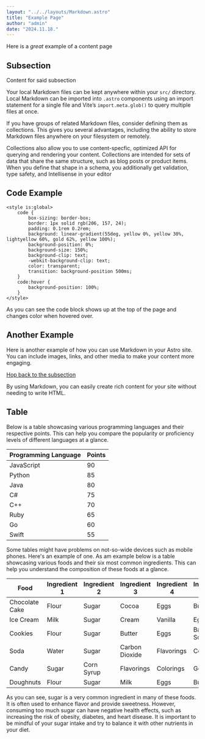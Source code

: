 ```yaml
---
layout: "../../layouts/Markdown.astro"
title: "Example Page"
author: "admin"
date: "2024.11.18."
---
```

Here is a _great_ example of a content page

## Subsection

Content for said subsection

Your local Markdown files can be kept anywhere within your `src/` directory. Local Markdown can be imported into `.astro` components using an import statement for a single file and Vite’s `import.meta.glob()` to query multiple files at once.

If you have groups of related Markdown files, consider defining them as collections. This gives you several advantages, including the ability to store Markdown files anywhere on your filesystem or remotely.

Collections also allow you to use content-specfic, optimized API for querying and rendering your content. Collections are intended for sets of data that share the same structure, such as blog posts or product items. When you define that shape in a schema, you additionally get validation, type safety, and Intellisense in your editor

## Code Example
```astro
<style is:global>
    code {
        box-sizing: border-box;
        border: 1px solid rgb(206, 157, 24);
        padding: 0.1rem 0.2rem;
        background: linear-gradient(55deg, yellow 0%, yellow 30%, lightyellow 60%, gold 62%, yellow 100%);
        background-position: 0%;
        background-size: 150%;
        background-clip: text;
        -webkit-background-clip: text;
        color: transparent;
        transition: background-position 500ms;
    }
    code:hover {
        background-position: 100%;
    }
</style>
```

As you can see the code block shows up at 
the top of the page and changes color when hovered over.

## Another Example

Here is another example of how you can use Markdown in your Astro site. You can include images, links, and other media to make your content more engaging.

[Hop back to the subsection](#subsection)


By using Markdown, you can easily create rich content for your site without needing to write HTML.

## Table

Below is a table showcasing various programming languages and their respective points. This can help you compare the popularity or proficiency levels of different languages at a glance.

| Programming Language | Points |
|----------------------|--------|
| JavaScript           | 90     |
| Python               | 85     |
| Java                 | 80     |
| C#                   | 75     |
| C++                  | 70     |
| Ruby                 | 65     |
| Go                   | 60     |
| Swift                | 55     |

Some tables might have problems on not-so-wide devices such as mobile phones. Here's an example of one. As am example below is a table showcasing various foods and their six most common ingredients. This can help you understand the composition of these foods at a glance.

| Food           | Ingredient 1 | Ingredient 2 | Ingredient 3 | Ingredient 4 | Ingredient 5 | Ingredient 6 |
|----------------|--------------|--------------|--------------|--------------|--------------|--------------|
| Chocolate Cake | Flour        | Sugar        | Cocoa        | Eggs         | Butter       | Baking Powder|
| Ice Cream      | Milk         | Sugar        | Cream        | Vanilla      | Eggs         | Stabilizers  |
| Cookies        | Flour        | Sugar        | Butter       | Eggs         | Baking Soda  | Chocolate Chips|
| Soda           | Water        | Sugar        | Carbon Dioxide| Flavorings  | Colorings    | Preservatives|
| Candy          | Sugar        | Corn Syrup   | Flavorings   | Colorings    | Gelatin      | Citric Acid  |
| Doughnuts      | Flour        | Sugar        | Milk         | Eggs         | Butter       | Yeast        |

As you can see, sugar is a very common ingredient in many of these foods. It is often used to enhance flavor and provide sweetness. However, consuming too much sugar can have negative health effects, such as increasing the risk of obesity, diabetes, and heart disease. It is important to be mindful of your sugar intake and try to balance it with other nutrients in your diet.